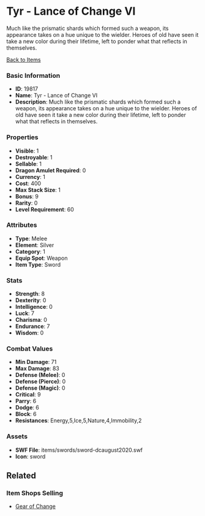 # Tyr - Lance of Change VI

Much like the prismatic shards which formed such a weapon, its appearance takes on a hue unique to the wielder. Heroes of old have seen it take a new color during their lifetime, left to ponder what that reflects in themselves.

[Back to Items](../items.md)

### Basic Information

- **ID**: 19817
- **Name**: Tyr - Lance of Change VI
- **Description**: Much like the prismatic shards which formed such a weapon, its appearance takes on a hue unique to the wielder. Heroes of old have seen it take a new color during their lifetime, left to ponder what that reflects in themselves.

### Properties

- **Visible**: 1
- **Destroyable**: 1
- **Sellable**: 1
- **Dragon Amulet Required**: 0
- **Currency**: 1
- **Cost**: 400
- **Max Stack Size**: 1
- **Bonus**: 9
- **Rarity**: 0
- **Level Requirement**: 60

### Attributes

- **Type**: Melee
- **Element**: Silver
- **Category**: 1
- **Equip Spot**: Weapon
- **Item Type**: Sword

### Stats

- **Strength**: 8
- **Dexterity**: 0
- **Intelligence**: 0
- **Luck**: 7
- **Charisma**: 0
- **Endurance**: 7
- **Wisdom**: 0

### Combat Values

- **Min Damage**: 71
- **Max Damage**: 83
- **Defense (Melee)**: 0
- **Defense (Pierce)**: 0
- **Defense (Magic)**: 0
- **Critical**: 9
- **Parry**: 6
- **Dodge**: 6
- **Block**: 6
- **Resistances**: Energy,5,Ice,5,Nature,4,Immobility,2

### Assets

- **SWF File**: items/swords/sword-dcaugust2020.swf
- **Icon**: sword

## Related

### Item Shops Selling

- [Gear of Change](../item-shops/675-gear-of-change.md)

